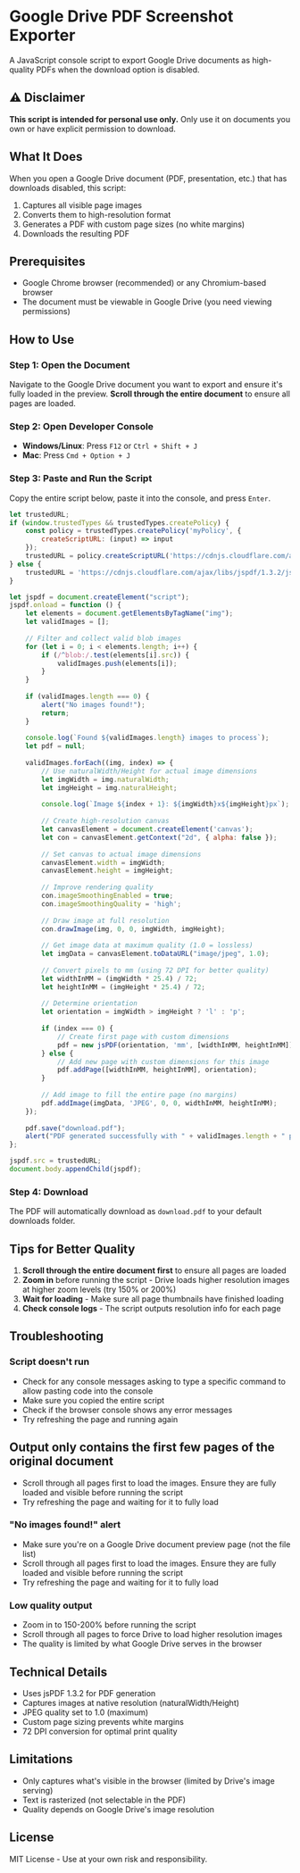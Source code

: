 # Google Drive PDF Screenshot Exporter

A JavaScript console script to export Google Drive documents as high-quality PDFs when the download option is disabled.

## ⚠️ Disclaimer

**This script is intended for personal use only.** Only use it on documents you own or have explicit permission to download.

## What It Does

When you open a Google Drive document (PDF, presentation, etc.) that has downloads disabled, this script:
1. Captures all visible page images
2. Converts them to high-resolution format
3. Generates a PDF with custom page sizes (no white margins)
4. Downloads the resulting PDF

## Prerequisites

- Google Chrome browser (recommended) or any Chromium-based browser
- The document must be viewable in Google Drive (you need viewing permissions)

## How to Use

### Step 1: Open the Document
Navigate to the Google Drive document you want to export and ensure it's fully loaded in the preview. **Scroll through the entire document** to ensure all pages are loaded.

### Step 2: Open Developer Console
- **Windows/Linux**: Press `F12` or `Ctrl + Shift + J`
- **Mac**: Press `Cmd + Option + J`

### Step 3: Paste and Run the Script
Copy the entire script below, paste it into the console, and press `Enter`.

```javascript
let trustedURL;
if (window.trustedTypes && trustedTypes.createPolicy) {
    const policy = trustedTypes.createPolicy('myPolicy', {
        createScriptURL: (input) => input
    });
    trustedURL = policy.createScriptURL('https://cdnjs.cloudflare.com/ajax/libs/jspdf/1.3.2/jspdf.min.js');
} else {
    trustedURL = 'https://cdnjs.cloudflare.com/ajax/libs/jspdf/1.3.2/jspdf.min.js';
}

let jspdf = document.createElement("script");
jspdf.onload = function () {
    let elements = document.getElementsByTagName("img");
    let validImages = [];
    
    // Filter and collect valid blob images
    for (let i = 0; i < elements.length; i++) {
        if (/^blob:/.test(elements[i].src)) {
            validImages.push(elements[i]);
        }
    }
    
    if (validImages.length === 0) {
        alert("No images found!");
        return;
    }
    
    console.log(`Found ${validImages.length} images to process`);
    let pdf = null;
    
    validImages.forEach((img, index) => {
        // Use naturalWidth/Height for actual image dimensions
        let imgWidth = img.naturalWidth;
        let imgHeight = img.naturalHeight;
        
        console.log(`Image ${index + 1}: ${imgWidth}x${imgHeight}px`);
        
        // Create high-resolution canvas
        let canvasElement = document.createElement('canvas');
        let con = canvasElement.getContext("2d", { alpha: false });
        
        // Set canvas to actual image dimensions
        canvasElement.width = imgWidth;
        canvasElement.height = imgHeight;
        
        // Improve rendering quality
        con.imageSmoothingEnabled = true;
        con.imageSmoothingQuality = 'high';
        
        // Draw image at full resolution
        con.drawImage(img, 0, 0, imgWidth, imgHeight);
        
        // Get image data at maximum quality (1.0 = lossless)
        let imgData = canvasElement.toDataURL("image/jpeg", 1.0);
        
        // Convert pixels to mm (using 72 DPI for better quality)
        let widthInMM = (imgWidth * 25.4) / 72;
        let heightInMM = (imgHeight * 25.4) / 72;
        
        // Determine orientation
        let orientation = imgWidth > imgHeight ? 'l' : 'p';
        
        if (index === 0) {
            // Create first page with custom dimensions
            pdf = new jsPDF(orientation, 'mm', [widthInMM, heightInMM]);
        } else {
            // Add new page with custom dimensions for this image
            pdf.addPage([widthInMM, heightInMM], orientation);
        }
        
        // Add image to fill the entire page (no margins)
        pdf.addImage(imgData, 'JPEG', 0, 0, widthInMM, heightInMM);
    });
    
    pdf.save("download.pdf");
    alert("PDF generated successfully with " + validImages.length + " pages!");
};

jspdf.src = trustedURL;
document.body.appendChild(jspdf);
```

### Step 4: Download
The PDF will automatically download as `download.pdf` to your default downloads folder.

## Tips for Better Quality

1. **Scroll through the entire document first** to ensure all pages are loaded
2. **Zoom in** before running the script - Drive loads higher resolution images at higher zoom levels (try 150% or 200%)
3. **Wait for loading** - Make sure all page thumbnails have finished loading
4. **Check console logs** - The script outputs resolution info for each page

## Troubleshooting

### Script doesn't run
- Check for any console messages asking to type a specific command to allow pasting code into the console
- Make sure you copied the entire script
- Check if the browser console shows any error messages
- Try refreshing the page and running again

## Output only contains the first few pages of the original document
- Scroll through all pages first to load the images. Ensure they are fully loaded and visible before running the script
- Try refreshing the page and waiting for it to fully load

### "No images found!" alert
- Make sure you're on a Google Drive document preview page (not the file list)
- Scroll through all pages first to load the images. Ensure they are fully loaded and visible before running the script
- Try refreshing the page and waiting for it to fully load

### Low quality output
- Zoom in to 150-200% before running the script
- Scroll through all pages to force Drive to load higher resolution images
- The quality is limited by what Google Drive serves in the browser

## Technical Details

- Uses jsPDF 1.3.2 for PDF generation
- Captures images at native resolution (naturalWidth/Height)
- JPEG quality set to 1.0 (maximum)
- Custom page sizing prevents white margins
- 72 DPI conversion for optimal print quality

## Limitations

- Only captures what's visible in the browser (limited by Drive's image serving)
- Text is rasterized (not selectable in the PDF)
- Quality depends on Google Drive's image resolution

## License

MIT License - Use at your own risk and responsibility.
